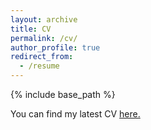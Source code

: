 ```yaml
---
layout: archive
title: CV
permalink: /cv/
author_profile: true
redirect_from: 
  - /resume
---
```


{% include base_path %}

You can find my latest CV <a href="weiyedeng.github.io/_cv/DENG Weiye_CV.pdf" target="_blank">here.</a>
